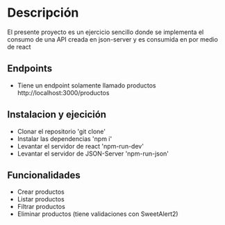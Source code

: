 # Descripción
El presente proyecto es un ejercicio sencillo donde se implementa el consumo de una API creada en json-server y es consumida en por medio de react

## Endpoints
- Tiene un endpoint solamente llamado productos
http://localhost:3000/productos

## Instalacion y ejecición

- Clonar el repositorio 'git clone'
- Instalar las dependencias 'npm i'
- Levantar el servidor de react 'npm-run-dev'
- Levantar el servidor de JSON-Server 'npm-run-json'

## Funcionalidades
- Crear productos
- Listar productos
- Filtrar productos
- Eliminar productos (tiene validaciones con SweetAlert2)